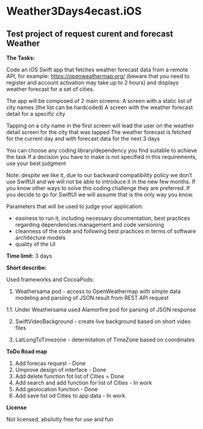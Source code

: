 # Weather3Days4ecast.iOS

## Test project of request curent and forecast Weather

**The Tasks:**

Code an iOS Swift app that fetches weather forecast data from a remote API, for example: https://openweathermap.org/ (beware that you need to register and account activation may take up to 2 hours) and displays weather forecast for a set of cities.
 
The app will be composed of 2 main screens:
A screen with a static list of city names (the list can be hardcoded)
A screen with the weather forecast detail for a specific city
 
Tapping on a city name in the first screen will lead the user on the weather detail screen for the city that was tapped
The weather forecast is fetched for the current day and with forecast data for the next 3 days
 
You can choose any coding library/dependency you find suitable to achieve the task
If a decision you have to make is not specified in this requirements, use your best judgment
 
Note:
despite we like it, due to our backward compatibility policy we don’t use SwiftUI and we will not be able to introduce it in the new few months. If you know other ways to solve this coding challenge they are preferred. If you decide to go for SwiftUI we will assume that is the only way you know.
 
Parameters that will be used to judge your application:
- easiness to run it, including necessary documentation, best practices regarding dependencies management and code versioning
- cleanness of the code and following best practices in terms of software architecture models
- quality of the UI

**Time limit:** 3 days

**Short describe:**

Used frameworks and CocoaPods:

1. Weathersama pod - access to OpenWeathermap with simple data modeling and parsiing of JSON result from REST API request

1.1. Under Weathersama used Alamorfire pod for parsing of JSON response

2. SwiftVideoBackground - create live background based on short video files

3. LatLongToTimezone - determitation of TimeZone based on coordinates


**ToDo Road map**

1. Add forecas request  - Done
2. Umprove design of interface - Done
3. Add delete function fot  list of Cities = Done
4. Add search and add function for list of Cities - In work
5. Add geolocation function - Done
6. Add save list od Cities to app data - In work

**License**

Not licensed, absilutly free for use and fun
